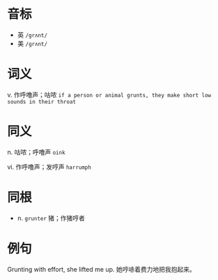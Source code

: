 # 音标

- 英 `/grʌnt/`
- 美 `/ɡrʌnt/`

# 词义

v. 作呼噜声；咕哝
`if a person or animal grunts, they make short low sounds in their throat`

# 同义

n. 咕哝；呼噜声
`oink`

vi. 作呼噜声；发哼声
`harrumph`

# 同根

- n. `grunter` 猪；作猪哼者

# 例句

Grunting with effort, she lifted me up.
她哼哧着费力地把我抱起来。


